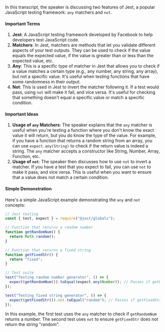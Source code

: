 In this transcript, the speaker is discussing two features of Jest, a popular JavaScript testing framework: `any` matchers and `not`.

#### Important Terms
1. **Jest**: A JavaScript testing framework developed by Facebook to help developers test JavaScript code. 
2. **Matchers**: In Jest, matchers are methods that let you validate different aspects of your test outputs. They can be used to check if the value equals the expected value, if the value is greater than or less than the expected value, etc. 
3. **Any**: This is a specific type of matcher in Jest that allows you to check if a value matches a certain type (e.g., any number, any string, any array), but not a specific value. It's useful when testing functions that have some randomness in their output. 
4. **Not**: This is used in Jest to invert the matcher following it. If a test would pass, using `not` will make it fail, and vice versa. It's useful for checking that something doesn't equal a specific value or match a specific condition.

#### Important Ideas
1. **Usage of `any` Matchers**: The speaker explains that the `any` matcher is useful when you're testing a function where you don't know the exact value it will return, but you do know the type of the value. For example, if you have a function that returns a random string from an array, you can use `expect.any(String)` to check if the return value is indeed a string. The `any` matcher accepts a constructor like String, Number, Array, Function, etc.
2. **Usage of `not`**: The speaker then discusses how to use `not` to invert a matcher. If you have a test that you expect to fail, you can use `not` to make it pass, and vice versa. This is useful when you want to ensure that a value does not match a certain condition. 

#### Simple Demonstration

Here's a simple JavaScript example demonstrating the `any` and `not` concepts:

```javascript
// Jest testing
const { test, expect } = require("@jest/globals");

// Function that returns a random number
function getRandomNum() {
  return Math.random();
}

// Function that returns a fixed string
function getFixedStr() {
  return "fixed";
}

// Test suite
test("Testing random number generator", () => {
  expect(getRandomNum()).toEqual(expect.any(Number)); // Passes if getRandomNum returns any number
});

test("Testing fixed string generator", () => {
  expect(getFixedStr()).not.toEqual("random"); // Passes if getFixedStr does not return "random"
});
```

In this example, the first test uses the `any` matcher to check if `getRandomNum` returns a number. The second test uses `not` to ensure `getFixedStr` does not return the string "random".